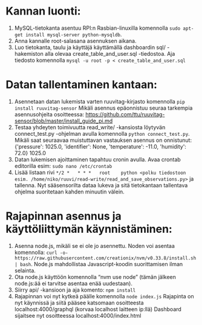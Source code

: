 # Kannan luonti: 

1. MySQL-tietokanta asentuu RPI:n Rasbian-linuxilla komennolla ```sudo apt-get install mysql-server python-mysqldb```.
2. Anna kannalle root-salasana asennuksen aikana.
3. Luo tietokanta, taulu ja käyttäjä käyttämällä dashboardin sql/ -hakemiston alla olevaa create_table_and_user.sql -tiedostoa. Aja tiedosto komennolla ```mysql -u root -p < create_table_and_user.sql```

# Datan tallentaminen kantaan:

1. Asennetaan datan lukemista varten  ruuvitag-kirjasto komennolla ```pip install ruuvitag-sensor``` Mikäli asennus epäonnistuu seuraa tarkempia asennusohjeita osoitteessa: https://github.com/ttu/ruuvitag-sensor/blob/master/install_guide_pi.md
2. Testaa yhdeyten toimivuutta read_write/ -kansiosta löytyvän connect_test.py -ohjelman avulla komennolla ```python connect_test.py```. Mikäli saat seuraavaa muistuttavan vastauksen asennus on onnistunut: {'pressure': 1025.0, 'identifier': None, 'temperature': -11.0, 'humidity': 72.0} 1025.0
3. Datan lukemisen ajoittaminen tapahtuu cronin avulla. Avaa crontab editorilla esim: ```sudo nano /etc/crontab```
4. Lisää listaan rivi ```*/2 *   * * *   root    python <polku tiedostoon esim. /home/niko/ruuvi/read-write/read_and_save_observations.py>``` ja tallenna. Nyt sääsensorilta dataa lukeva ja sitä tietokantaan tallentava ohjelma suoritetaan kahden minuutin välein.

# Rajapinnan asennus ja käyttöliittymän käynnistäminen:

1. Asenna node.js, mikäli se ei ole jo asennettu. Noden voi asentaa komennolla: ```curl -o- https://raw.githubusercontent.com/creationix/nvm/v0.33.8/install.sh | bash```. Node.js mahdollistaa Javascript-koodin suorittamisen ilman selainta.
2. Ota node.js käyttöön komennolla “nvm use node” (tämän jälkeen node.js:ää ei tarvitse asentaa enää uudestaan).
3. Siirry api/ -kansioon ja aja komento: ```npm install```
4. Rajapinnan voi nyt kytkeä päälle komennolla ```node index.js```
Rajapinta on nyt käynnissä ja siitä pääsee katsomaan osoitteesta localhost:4000/graphql (korvaa localhost laitteen ip:llä)
Dashboard sijaitsee nyt osoitteessa localhost:4000/index.html
